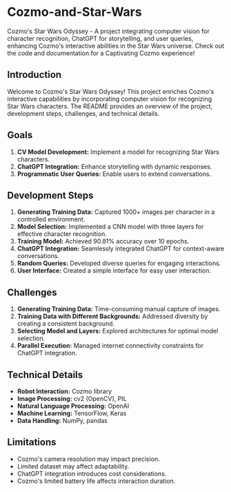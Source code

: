 # Cozmo-and-Star-Wars
Cozmo's Star Wars Odyssey - A project integrating computer vision for character recognition, ChatGPT for storytelling, and user queries, enhancing Cozmo's interactive abilities in the Star Wars universe. Check out the code and documentation for a Captivating Cozmo experience!

## Introduction

Welcome to Cozmo's Star Wars Odyssey! This project enriches Cozmo's interactive capabilities by incorporating computer vision for recognizing Star Wars characters. The README provides an overview of the project, development steps, challenges, and technical details.

## Goals

1. **CV Model Development:** Implement a model for recognizing Star Wars characters.
2. **ChatGPT Integration:** Enhance storytelling with dynamic responses.
3. **Programmatic User Queries:** Enable users to extend conversations.

## Development Steps

1. **Generating Training Data:** Captured 1000+ images per character in a controlled environment.
2. **Model Selection:** Implemented a CNN model with three layers for effective character recognition.
3. **Training Model:** Achieved 90.81% accuracy over 10 epochs.
4. **ChatGPT Integration:** Seamlessly integrated ChatGPT for context-aware conversations.
5. **Random Queries:** Developed diverse queries for engaging interactions.
6. **User Interface:** Created a simple interface for easy user interaction.

## Challenges

1. **Generating Training Data:** Time-consuming manual capture of images.
2. **Training Data with Different Backgrounds:** Addressed diversity by creating a consistent background.
3. **Selecting Model and Layers:** Explored architectures for optimal model selection.
4. **Parallel Execution:** Managed internet connectivity constraints for ChatGPT integration.

## Technical Details

- **Robot Interaction:** Cozmo library
- **Image Processing:** cv2 (OpenCV), PIL
- **Natural Language Processing:** OpenAI
- **Machine Learning:** TensorFlow, Keras
- **Data Handling:** NumPy, pandas

## Limitations

- Cozmo's camera resolution may impact precision.
- Limited dataset may affect adaptability.
- ChatGPT integration introduces cost considerations.
- Cozmo's limited battery life affects interaction duration.
